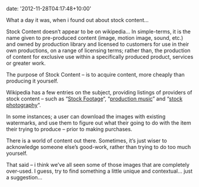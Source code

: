 
date: '2012-11-28T04:17:48+10:00'

What a day it was, when i found out about stock content…

Stock Content doesn’t appear to be on wikipedia… In simple-terms, it is the name given to pre-produced content (image, motion image, sound, etc.) and owned by production library and licensed to customers for use in their own productions, on a range of licensing terms; rather than, the production of content for exclusive use within a specifically produced product, services or greater work.

The purpose of Stock Content – is to acquire content, more cheaply than producing it yourself.

Wikipedia has a few entries on the subject, providing listings of providers of stock content – such as “[Stock Footage](http://en.wikipedia.org/wiki/Stock_footage "Stock Footage - Wikipedia")“, “[production music](http://en.wikipedia.org/wiki/Production_music "WikiPedia Production Music")” and “[stock photography](http://en.wikipedia.org/wiki/Stock_photography "Stock Photography")“.

In some instances; a user can download the images with existing watermarks, and use them to figure out what their going to do with the item their trying to produce – prior to making purchases.

There is a world of content out there. Sometimes, it’s just wiser to acknowledge someone else’s good-work, rather than trying to do too much yourself.

That said – i think we’ve all seen some of those images that are completely over-used. I guess, try to find something a little unique and contextual… just a suggestion…